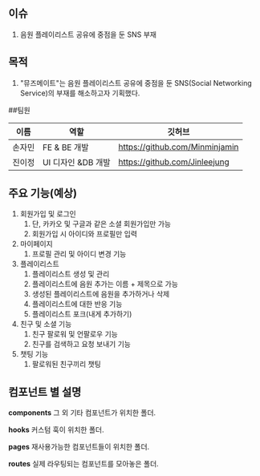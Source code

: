 ## 이슈

1. 음원 플레이리스트 공유에 중점을 둔 SNS 부재

## 목적

1. "뮤즈메이트"는 음원 플레이리스트 공유에 중점을 둔 SNS(Social Networking Service)의 부재를 해소하고자 기획했다.

##팀원

| 이름   | 역할               | 깃허브                         |
| ------ | ------------------ | ------------------------------ |
| 손자민 | FE & BE 개발       | https://github.com/Minminjamin |
| 진이정 | UI 디자인 &DB 개발 | https://github.com/Jinleejung  |

## 주요 기능(예상)

1. 회원가입 및 로그인
   1. 단, 카카오 및 구글과 같은 소셜 회원가입만 가능
   2. 회원가입 시 아이디와 프로필만 입력
2. 마이페이지
   1. 프로필 관리 및 아이디 변경 기능
3. 플레이리스트
   1. 플레이리스트 생성 및 관리
   2. 플레이리스트에 음원 추가는 이름 + 제목으로 가능
   3. 생성된 플레이리스트에 음원을 추가하거나 삭제
   4. 플레이리스트에 대한 반응 기능
   5. 플레이리스트 포크(내게 추가하기)
4. 친구 및 소셜 기능
   1. 친구 팔로워 및 언팔로우 기능
   2. 친구를 검색하고 요청 보내기 기능
5. 챗팅 기능
   1. 팔로워된 친구끼리 챗팅

## 컴포넌트 별 설명

**components**
그 외 기타 컴포넌트가 위치한 폴더.

**hooks**
커스텀 훅이 위치한 폴더.

**pages**
재사용가능한 컴포넌트들이 위치한 폴더.

**routes**
실제 라우팅되는 컴포넌트를 모아놓은 폴더.
